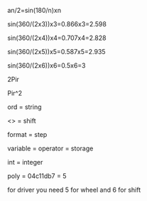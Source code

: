 an/2=sin(180/n)xn

sin(360/(2x3))x3=0.866x3=2.598

sin(360/(2x4))x4=0.707x4=2.828

sin(360/(2x5))x5=0.587x5=2.935

sin(360/(2x6))x6=0.5x6=3

2Pir

Pir^2

ord = string

<> = shift

format = step

variable = operator = storage

int = integer

poly = 04c11db7 = 5

for driver you need 5 for wheel and 6 for shift
